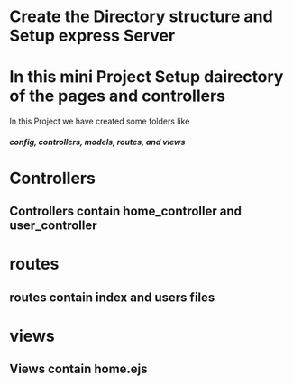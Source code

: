 # Create the Directory structure and Setup express Server

# In this mini Project Setup dairectory of the pages and controllers

In this Project we have created some folders like <h5> config, controllers, models, routes, and views</h5>

# Controllers
<h2> Controllers contain home_controller and user_controller </h2>

# routes
<h2> routes contain index and users files</h2>

# views
<h2> Views contain home.ejs </h2>
